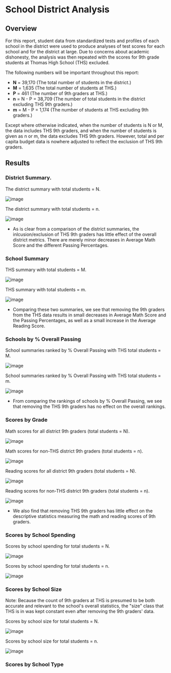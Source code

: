 # School District Analysis
## Overview
For this report, student data from standardized tests and profiles of each school in the district were used to produce analyses of test scores for each school and for the district at large. Due to concerns about academic dishonesty, the analysis was then repeated with the scores for 9th grade students at Thomas High School (THS) excluded. 

The following numbers will be important throughout this report:
* **N** = 39,170 (The total number of students in the district.)
* **M** = 1,635 (The total number of students at THS.)
* **P** = 461 (The number of 9th graders at THS.)
* **n** = N - P = 38,709 (The number of total students in the district excluding THS 9th graders.)
* **m** = M - P = 1,174 (The number of students at THS excluding 9th graders.)

Except where otherwise indicated, when the number of students is N or M, the data includes THS 9th graders, and when the number of students is given as n or m, the data excludes THS 9th graders. However, total and per capita budget data is nowhere adjusted to reflect the exclusion of THS 9th graders.

## Results
### District Summary.
The district summary with total students = N.

![image](https://user-images.githubusercontent.com/80861610/118665135-0e82f780-b7c0-11eb-965e-33d04fc93fb8.png)

The district summary with total students = n.

![image](https://user-images.githubusercontent.com/80861610/118664664-a7fdd980-b7bf-11eb-9eb5-c94573a65af7.png)

* As is clear from a comparison of the district summaries, the inlcusion/exclusion of THS 9th graders has little effect of the overall district metrics. There are merely minor decreases in Average Math Score and the different Passing Percentages.

### School Summary
THS summary with total students = M.

![image](https://user-images.githubusercontent.com/80861610/118829674-4e171580-b88c-11eb-9308-a6963d85cddc.png)

THS summary with total students = m.

![image](https://user-images.githubusercontent.com/80861610/118669557-d978a400-b7c3-11eb-8e57-5e43fb8d15a0.png)

* Comparing these two summaries, we see that removing the 9th graders from the THS data results in small decreases in Average Math Score and the Passing Percentages, as well as a small increase in the Average Reading Score.

### Schools by % Overall Passing
School summaries ranked by % Overall Passing with THS total students = M.

![image](https://user-images.githubusercontent.com/80861610/118831563-e06be900-b88d-11eb-982c-93be5b41c011.png)

School summaries ranked by % Overall Passing with THS total students = m.

![image](https://user-images.githubusercontent.com/80861610/118831780-0c876a00-b88e-11eb-85f1-7899950c028e.png)

* From comparing the rankings of schools by % Overall Passing, we see that removing the THS 9th graders has no effect on the overall rankings.

### Scores by Grade
Math scores for all district 9th graders (total students = N).

![image](https://user-images.githubusercontent.com/80861610/118834697-65580200-b890-11eb-899b-b8d14c26da55.png)

Math scores for non-THS district 9th graders (total students = n).

![image](https://user-images.githubusercontent.com/80861610/118834591-52453200-b890-11eb-8461-9315275ae11d.png)

Reading scores for all district 9th graders (total students = N).

![image](https://user-images.githubusercontent.com/80861610/118834145-009ca780-b890-11eb-8d1e-3aa51fb1af8d.png)


Reading scores for non-THS district 9th graders (total students = n).

![image](https://user-images.githubusercontent.com/80861610/118834049-f11d5e80-b88f-11eb-9240-e15816baefec.png)

* We also find that removing THS 9th graders has little effect on the descriptive statistics measuring the math and reading scores of 9th graders.

### Scores by School Spending
Scores by school spending for total students = N.

![image](https://user-images.githubusercontent.com/80861610/118835276-d4cdf180-b890-11eb-9eca-11ee0221e2d2.png)

Scores by school spending for total students = n.

![image](https://user-images.githubusercontent.com/80861610/118835127-b831b980-b890-11eb-81bd-9d2ca6c1b94e.png)

### Scores by School Size 
Note: Because the count of 9th graders at THS is presumed to be both accurate and relevant to the school's overall statistics, the "size" class that THS is in was kept constant even after removing the 9th graders' data.

Scores by school size for total students = N.

![image](https://user-images.githubusercontent.com/80861610/118835607-28d8d600-b891-11eb-88eb-379e40f66690.png)

Scores by school size for total students = n.

![image](https://user-images.githubusercontent.com/80861610/118836063-8a994000-b891-11eb-9def-b37fb2844e13.png)


### Scores by School Type
